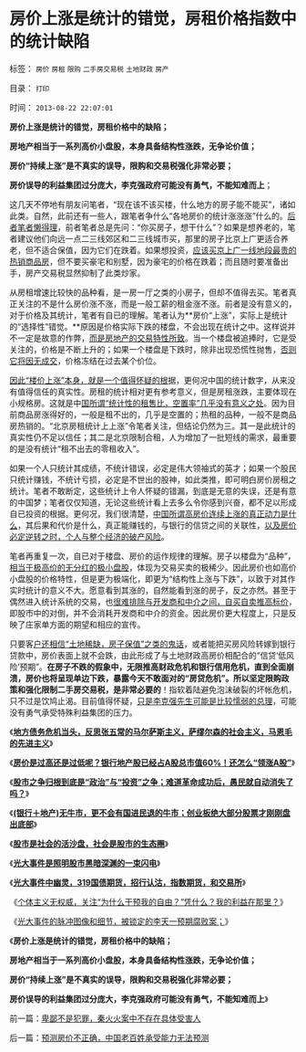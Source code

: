 # 房价上涨是统计的错觉，房租价格指数中的统计缺陷

标签： `房价` `房租` `限购` `二手房交易税` `土地财政` `房产` 

目录： `打印`

时间： `2013-08-22 22:07:01`

**房价上涨是统计的错觉，房租价格中的缺陷；**

**房地产相当于一系列高价小盘股，本身具备结构性涨跌，无争论价值；**

**房价“持续上涨”是不真实的误导，限购和交易税强化非常必要；**

**房价误导的利益集团过分庞大，李克强政府可能没有勇气，不能知难而上**；

这几天不停地有朋友问笔者，“现在该不该买楼，什么地方的房子能不能买”，诸如此类。自然，此前还有一些人，跟笔者争什么“各地房价的统计涨涨涨”什么的。[后者笔者懒得理](../../../2008/8/8/单纯降房价不是中小开发商逃命的最佳选择.md)，前者笔者总是先问：“你买房子，想干什么”？如果是想养老的，笔者建议他们向远一点二三线郊区和二三线城市买，那里的房子比京上广更适合养老，但不适合保值，因为它们在跌着。如果想投资，[应该买京上广一线地段最贵的热销商品房](../../../2008/5/27/硬需求来自银行信贷任务，房价极端下还可以再涨一倍.md)，但不要买豪宅和别墅，因为豪宅的价格在跌着；而且随时要准备出手，房产交易税显然抑制了此类炒家。

从房租增速比较快的品种看，是一房一厅之类的小房子，但却不值得去买。笔者真正关注的不是什么房价涨不涨，而是一般工薪的租金涨不涨。前者是没有意义的，对于价格及其统计，笔者有自已的理解。笔者认为**房价“上涨”，实际上是统计的“选择性”错觉。**原因是价格实际下跌的楼盘，不会出现在统计之中。这样说并不一定是故意的作弊，[而是房地产的交易特性所致](../../../2012/10/11/股神和炒楼神的虚拟“失去的天堂”.md)。当一个楼盘被追捧时，它是受关注的，价格是不断上升的；如果一个楼盘是下跌时，除非出现恐慌性抛售，[否则它将因无成交](../../../2011/4/22/房价没掉因为没有成交；.md)，价格冻结在过去某个价位。

[因此“楼价上涨”本身，就是一个值得怀疑的根](../../../2010/6/8/买房保值吗？牛市赚的是什么钱？文物管理可以增值吗？.md)据，更何况中国的统计数字，从来没有值得信任的真实性。房租的统计相对更有参考意义，但是房租涨跌，主要体现在小规格房。这就是中[国所谓“统计性的租售比，空置率”几乎没有意义之处](../../../2011/2/8/为什么引入数学的“经济学”都是伪科学？.md)。因为目前商品房涨得好的，一般是租不出的，几乎是空置的；热租的品种，一般不是商品房热销的。“北京房租统计上上涨”令笔者关注，但结论仍然为三。其一是此统计的真实性仍不足以信任；其二是北京限制合租，人为增加了一批短线的需求，最重要的是没有统计“租不出去的零租收入”。

如果一个人只统计其成绩，不统计错误，必定是伟大领袖式的英才；如果一个股民只统计赚钱，不统计亏损，必定是不世出的股神，如此类推，即可明白房价房租之统计。笔者不敢断定，这些统计上令人怀疑的错漏，到底是无意的失误，还是有意的中国梦；笔者仅仅知道，无论这些统计看上去多么令你感到兴奋，都不足以形成自已投资的根据。更何况，我们很清楚，[中国所谓高房价连续上涨的真正动力是什么](../../../2008/6/8/天地良心！房价终究会涨的.md)，其后果和代价是什么，真正能赚钱的，与银行的信贷之间的关联性，[以及房价必定逆转之时，个人与整个经济的破产风险](../../../2013/3/4/炒房客需要理解纳税人的焦虑：三驾马车是不归路！.md)。

笔者再重复一次，自已对于楼盘、房价的运作规律的理解。房子以楼盘为“品种”，[相当于极高价的无分红的极小盘股](../../../2010/12/21/交换创造价值：流动性定律.md)，体现为交易买卖的极稀少。因此房价也如高价小盘股的价格特性，但是更为极端化，即更为“结构性上涨与下跌”，以致于对其作实时统计的意义不大。愿意看到其涨的，自然能看到涨的房子，反之亦然。甚至于偶然进入统计系统的交易，也[很难排除与开发商和中介之间，自买自卖推高标价](../../../2007/9/30/房地产中介成了房价狂涨的催化剂.md)，即股市中的对倒，并不会消耗开发商和中介的资金。因此房价更大程度上，只是反映了庄家单方面的期望和相应的宣传。

只要客[户还相信“土地稀缺，房子保值”之类的鬼话](../../../2009/1/18/土地资源不可再生是开发商的谎言，粮食危机子虚乌有.md)，或者能把买房风险转嫁到银行贷款中，房价表面上就不会跌，由此形成了与土地财政高房价相配合的“信贷‘低风险’预期”。**在房子不跌的假象中，无限推高财政危机和银行信用危机，直到全面崩溃，房价也将呈现单边下跌，暴露今天不敢面对的“房贷危机”。所以坚定限购政策和强化限制二手房交易税，是非常必要的**！指软着陆避免泡沫破裂的坏帐危机，只不过是饮鸠止渴。目前值得怀疑，[只是李克强先生可能是比较懦弱的总理](../../../2013/3/4/对国五条的民粹反扑，是对政策意志的考验.md)，可能没有勇气承受特殊利益集团的压力。

《[**地方债务危机当头，反思张五常的马尔萨斯主义，萨缪尔森的社会主义，马恩毛的先进主义**](../../../2013/7/29/地方债务危机当头，反思“共识”的几派主流经济学.md)》

《[**房价是过高还是过低呢？银行地产股已经占A股总市值60%！还怎么“领涨A股”**](../../../2013/7/29/房价偏高还是偏低？房地产业占中国经济比重偏高还是偏低？.md)》

《[**股市之争归根到底是“政治”与“投资”之争；难道革命成功后，愚民就自动消失了吗？**](../../../2013/7/30/银行地产所占比例，揭穿国产蓝筹的谎言.md)》

《[**(银行＋地产)无牛市，更不会有国进民退的牛市；创业板绝大部分股票才刚刚盘出底部**](../../../2013/7/31/(银行＋地产)无牛市，更不会有国进民退的牛市.md)》

《[**股市是社会的活沙盘，社会是股市的生态圈**](../../../2013/8/2/股市是社会的活沙盘，社会是股市的生态圈.md)》

《[**光大事件是照明股市黑暗深渊的一束闪电**](../../../2013/8/19/光大事件，是照明股市黑暗深渊真相的一束闪电，一束脉冲.md)》

《[**光大事件中幽灵，319国债期货，招行认沽，指数期货，和交易所**](../../../2013/8/20/光大事件中幽灵，319国债期货，招行认沽，指数期货，和交易所.md)》

《[个体主义无权威，关注“为什么干预我的自由？”凭什么？我的利益在那里？](../../../2013/8/21/很不够社会主义的习惯法，杀人不眨眼的美国佬精神.md)》

《[光大事件的脉冲图像和细节，被锁定的李天一预期腐败案；](../../../2013/8/21/光大事件的脉冲图像和细节，被锁定的李天一案的预期司法腐败.md)》

《**房价上涨是统计的错觉，房租价格中的缺陷；**

**房地产相当于一系列高价小盘股，本身具备结构性涨跌，无争论价值；**

**房价“持续上涨”是不真实的误导，限购和交易税强化非常必要；**

**房价误导的利益集团过分庞大，李克强政府可能没有勇气，不能知难而上**》



前一篇：[卑鄙不是犯罪，秦火火案中不存在具体受害人](../../../2013/8/22/卑鄙不是犯罪，秦火火案中不存在具体受害人.md)

后一篇：[预测房价不正确，中国老百姓承受能力无法预测](../../../2013/8/22/预测房价不正确，中国老百姓承受能力无法预测.md)